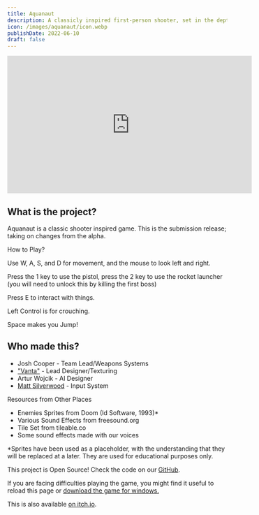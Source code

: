 ```yaml
---
title: Aquanaut
description: A classicly inspired first-person shooter, set in the depths of the ocean. Created as a part of a team.
icon: /images/aquanaut/icon.webp
publishDate: 2022-06-10
draft: false
---
```


<div class="yt-video-container">
<iframe width="560" height="315" src="https://www.youtube-nocookie.com/embed/PWpO5OhR4_Y" title="YouTube video player" frameborder="0" allow="accelerometer; autoplay; clipboard-write; encrypted-media; gyroscope; picture-in-picture" allowfullscreen></iframe>
</div>

## What is the project?


Aquanaut is a classic shooter inspired game. This is the submission release; taking on changes from the alpha.

How to Play?

Use W, A, S, and D for movement, and the mouse to look left and right.

Press the 1 key to use the pistol, press the 2 key to use the rocket launcher (you will need to unlock this by killing the first boss)

Press E to interact with things.

Left Control is for crouching.

Space makes you Jump!

## Who made this?

 - Josh Cooper - Team Lead/Weapons Systems
 - ["Vanta"](https://vantasia.dev) - Lead Designer/Texturing
 - Artur Wojcik - AI Designer
 - [Matt Silverwood](https://silverwood.dev) - Input System 

Resources from Other Places

 - Enemies Sprites from Doom (Id Software, 1993)*
 - Various Sound Effects from freesound.org
 - Tile Set from tileable.co
 - Some sound effects made with our voices

*Sprites have been used as a placeholder, with the understanding that they will be replaced at a later. They are used for educational purposes only.

This project is Open Source! Check the code on our [GitHub](https://github.com/CMP2804M-TSE-Group-28/supernova). 




If you are facing difficulties playing the game, you might find it useful to reload this page or 
<a href="/demos/portfolio/aquanaut_win.zip" target="_blank">download the game for windows.</a>


This is also available [on itch.io](https://joshcooper.itch.io/aquanaut).